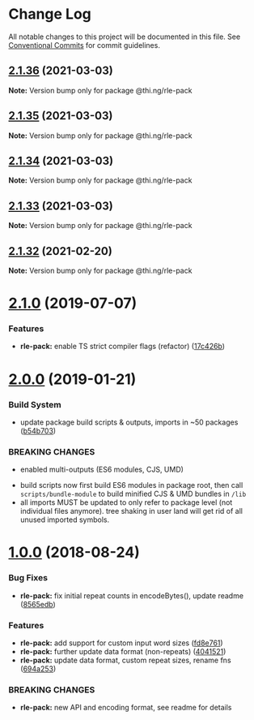 # Change Log

All notable changes to this project will be documented in this file.
See [Conventional Commits](https://conventionalcommits.org) for commit guidelines.

## [2.1.36](https://github.com/thi-ng/umbrella/compare/@thi.ng/rle-pack@2.1.35...@thi.ng/rle-pack@2.1.36) (2021-03-03)

**Note:** Version bump only for package @thi.ng/rle-pack





## [2.1.35](https://github.com/thi-ng/umbrella/compare/@thi.ng/rle-pack@2.1.34...@thi.ng/rle-pack@2.1.35) (2021-03-03)

**Note:** Version bump only for package @thi.ng/rle-pack





## [2.1.34](https://github.com/thi-ng/umbrella/compare/@thi.ng/rle-pack@2.1.33...@thi.ng/rle-pack@2.1.34) (2021-03-03)

**Note:** Version bump only for package @thi.ng/rle-pack





## [2.1.33](https://github.com/thi-ng/umbrella/compare/@thi.ng/rle-pack@2.1.32...@thi.ng/rle-pack@2.1.33) (2021-03-03)

**Note:** Version bump only for package @thi.ng/rle-pack





## [2.1.32](https://github.com/thi-ng/umbrella/compare/@thi.ng/rle-pack@2.1.31...@thi.ng/rle-pack@2.1.32) (2021-02-20)

**Note:** Version bump only for package @thi.ng/rle-pack





# [2.1.0](https://github.com/thi-ng/umbrella/compare/@thi.ng/rle-pack@2.0.6...@thi.ng/rle-pack@2.1.0) (2019-07-07)

### Features

* **rle-pack:** enable TS strict compiler flags (refactor) ([17c426b](https://github.com/thi-ng/umbrella/commit/17c426b))

# [2.0.0](https://github.com/thi-ng/umbrella/compare/@thi.ng/rle-pack@1.0.8...@thi.ng/rle-pack@2.0.0) (2019-01-21)

### Build System

* update package build scripts & outputs, imports in ~50 packages ([b54b703](https://github.com/thi-ng/umbrella/commit/b54b703))

### BREAKING CHANGES

* enabled multi-outputs (ES6 modules, CJS, UMD)

- build scripts now first build ES6 modules in package root, then call
  `scripts/bundle-module` to build minified CJS & UMD bundles in `/lib`
- all imports MUST be updated to only refer to package level
  (not individual files anymore). tree shaking in user land will get rid of
  all unused imported symbols.

<a name="1.0.0"></a>
# [1.0.0](https://github.com/thi-ng/umbrella/compare/@thi.ng/rle-pack@0.2.24...@thi.ng/rle-pack@1.0.0) (2018-08-24)

### Bug Fixes

* **rle-pack:** fix initial repeat counts in encodeBytes(), update readme ([8565edb](https://github.com/thi-ng/umbrella/commit/8565edb))

### Features

* **rle-pack:** add support for custom input word sizes ([fd8e761](https://github.com/thi-ng/umbrella/commit/fd8e761))
* **rle-pack:** further update data format (non-repeats) ([4041521](https://github.com/thi-ng/umbrella/commit/4041521))
* **rle-pack:** update data format, custom repeat sizes, rename fns ([694a253](https://github.com/thi-ng/umbrella/commit/694a253))

### BREAKING CHANGES

* **rle-pack:** new API and encoding format, see readme
for details
